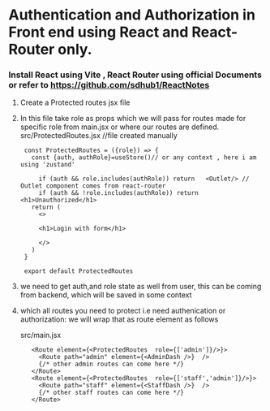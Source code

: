# Authentication and Authorization in Front end using React and React-Router only.
### Install React using Vite , React Router using official Documents or refer to https://github.com/sdhub1/ReactNotes

  1. Create a Protected routes jsx file
  2. In this file take role as props which we will pass for routes made for specific role from main.jsx or where our routes are defined.
      src/ProtectedRoutes.jsx  //file created manually
    
     ```
      const ProtectedRoutes = ({role}) => {
        const {auth, authRole}=useStore()// or any context , here i am using 'zustand'
          
          if (auth && role.includes(authRole)) return   <Outlet/> // Outlet component comes from react-router
          if (auth && !role.includes(authRole)) return   <h1>Unauthorized</h1>
        return (
          <>
         
          <h1>Login with form</h1> 
          
          </>
        )
      }
      
      export default ProtectedRoutes
     ```
  4. we need to get auth,and role state as well from user, this can be coming from backend, which will be saved in some context
  5. which all routes you need to protect i.e need authenication or authorization: we will wrap that as route element as follows

     src/main.jsx
     ```
        <Route element={<ProtectedRoutes  role={['admin']}/>}>
          <Route path="admin" element={<AdminDash />}  />
          {/* other admin routes can come here */}
        </Route>
        <Route element={<ProtectedRoutes  role={['staff','admin']}/>}>
          <Route path="staff" element={<StaffDash />}  />
          {/* other staff routes can come here */}
        </Route>
     ```
    
